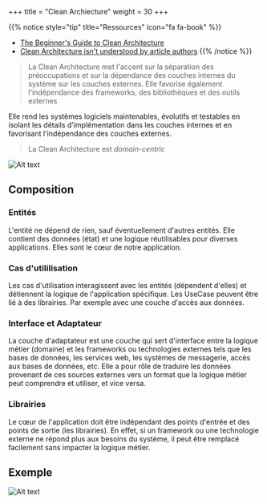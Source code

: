 +++
title = "Clean Archiecture"
weight = 30
+++

{{% notice style="tip" title="Ressources" icon="fa fa-book" %}}
- [The Beginner's Guide to Clean Architecture](https://youtu.be/TQdLgzVk2T8?list=PLYpjLpq5ZDGv370qMB4PLF-PlGdBhP0PA)
- [Clean Architecture isn't understood by article authors](https://www.reddit.com/r/softwarearchitecture/comments/sjl9d1/clean_architecture_isnt_understood_by_article/)
  {{% /notice %}}

> La Clean Architecture met l'accent sur la séparation des préoccupations et sur la dépendance des couches internes du système sur les couches externes. Elle favorise également l'indépendance des frameworks, des bibliothèques et des outils externes

Elle rend les systèmes logiciels maintenables, évolutifs et testables en isolant les détails d'implémentation dans les couches internes et en favorisant l'indépendance des couches externes.

> La Clean Architecture est _domain-centric_

![Alt text](images/clean.png?width=40pc)

## Composition

### Entités

L'entité ne dépend de rien, sauf éventuellement d'autres entités. Elle contient des données (état) et une logique réutilisables pour diverses applications. Elles sont le cœur de notre application.

### Cas d'utililisation

Les cas d'utilisation interagissent avec les entités (dépendent d'elles) et détiennent la logique de l'application spécifique. Les UseCase peuvent être lié à des librairies. Par exemple avec une couche d'accès aux données.

### Interface et Adaptateur

La couche d'adaptateur est une couche qui sert d'interface entre la logique métier (domaine) et les frameworks ou technologies externes tels que les bases de données, les services web, les systèmes de messagerie, accès aux bases de données, etc. Elle a pour rôle de traduire les données provenant de ces sources externes vers un format que la logique métier peut comprendre et utiliser, et vice versa.

### Librairies

Le cœur de l'application doit être indépendant des points d'entrée et des points de sortie (les librairies). En effet, si un framework ou une technologie externe ne répond plus aux besoins du système, il peut être remplacé facilement sans impacter la logique métier.

## Exemple

![Alt text](images/clean-example.png)
